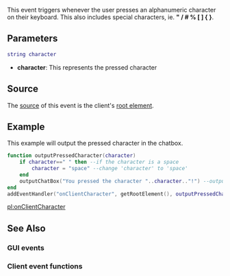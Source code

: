 This event triggers whenever the user presses an alphanumeric character on their keyboard. This also includes special characters, ie. **" / \# % \[ \] { }**.

Parameters
----------

``` lua
string character
```

-   **character**: This represents the pressed character

Source
------

The [source](/event_system#Event_source.md "wikilink") of this event is the client's [root element](/root_element.md "wikilink").

Example
-------

This example will output the pressed character in the chatbox.

``` lua
function outputPressedCharacter(character)
    if character==" " then --if the character is a space
        character = "space" --change 'character' to 'space'
    end
    outputChatBox("You pressed the character "..character.."!") --output the character
end
addEventHandler("onClientCharacter", getRootElement(), outputPressedCharacter)
```

[pl:onClientCharacter](/pl:onClientCharacter.md "wikilink")

See Also
--------

### GUI events

### Client event functions
